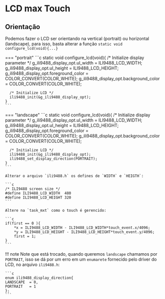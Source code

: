 # LCD max Touch

## Orientação

Podemos fazer o LCD ser orientando na vertical (portrait) ou horizontal (landscape), para isso, basta alterar a função `static void configure_lcd(void){...}`

=== "portrait"
    ```c
    static void configure_lcd(void){
      /* Initialize display parameter */
      g_ili9488_display_opt.ul_width = ILI9488_LCD_WIDTH;
      g_ili9488_display_opt.ul_height = ILI9488_LCD_HEIGHT;
      g_ili9488_display_opt.foreground_color = COLOR_CONVERT(COLOR_WHITE);
      g_ili9488_display_opt.background_color = COLOR_CONVERT(COLOR_WHITE);

      /* Initialize LCD */
      ili9488_init(&g_ili9488_display_opt);
    }
    ```
    
=== "landscape"
    ```c
    static void configure_lcd(void){
      /* Initialize display parameter */
      g_ili9488_display_opt.ul_width = ILI9488_LCD_WIDTH;
      g_ili9488_display_opt.ul_height = ILI9488_LCD_HEIGHT;
      g_ili9488_display_opt.foreground_color = COLOR_CONVERT(COLOR_WHITE);
      g_ili9488_display_opt.background_color = COLOR_CONVERT(COLOR_WHITE);

      /* Initialize LCD */
      ili9488_init(&g_ili9488_display_opt);
      ili9488_set_display_direction(PORTRAIT);
    }
    ```
    
    Alterar o arquivo `ili9488.h` os defines de `WIDTH` e `HEIGTH`:
    
    ```c
    /* ILI9488 screen size */
    #define ILI9488_LCD_WIDTH  480
    #define ILI9488_LCD_HEIGHT 320 
    ```
    
    Altere na `task_mxt` como o touch é gerencido:
    
    ```c
    if(first == 0 ){
        *x = ILI9488_LCD_WIDTH - ILI9488_LCD_WIDTH*touch_event.x/4096;
        *y = ILI9488_LCD_HEIGHT - ILI9488_LCD_HEIGHT*touch_event.y/4096;
        first = 1;
    }
    ```
    
!!! note
    Note que está trocado, quando queremos `landscape` chamamos por `PORTRAIT`, isso se dá por um erro em um `enumarete` fornecido pelo driver do LCD, no arquivo `ili9488.h`:
    
    ```c
    enum ili9488_display_direction{
	LANDSCAPE  = 0,
	PORTRAIT   = 1
    };
    ```
